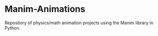 # Manim-Animations
 Repository of physics/math animation projects using the Manim library in Python.
